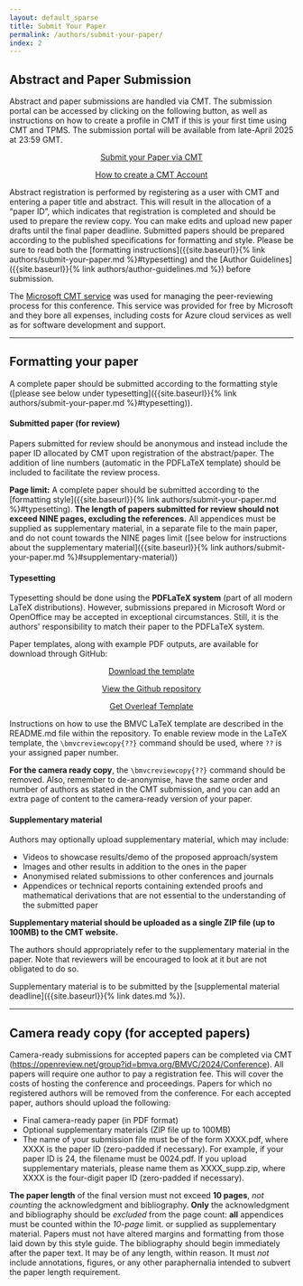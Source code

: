 ```yaml
---
layout: default_sparse
title: Submit Your Paper
permalink: /authors/submit-your-paper/
index: 2
---
```


## Abstract and Paper Submission

<p>Abstract and paper submissions are handled via CMT. The submission portal can be accessed by clicking on the following button, as well as instructions on how to create a profile in CMT if this is your first time using CMT and TPMS. The submission portal will be available from late-April 2025 at 23:59 GMT.</p>

<div class="row no-gutters pt-0 d-xs-block ">
    <div class="mb-1 pl-2 pr-2 mx-auto mx-sm-left col-xs-auto">
        <p style="text-align: center;"><a class="btn btn-primary" role="button" href="https://cmt3.research.microsoft.com/BMVC2025">Submit your Paper via CMT</a></p>
    </div>
    <div class="mb-1 pl-2 pr-2 mx-auto mx-sm-left col-xs-auto">
        <p style="text-align: center;"><a class="btn btn-primary" role="button" href="https://cmt3.research.microsoft.com/docs/help/general/account-creation.html">How to create a CMT Account</a></p>
    </div>
</div>

<!-- **<span style="color:red">Authors who will use a personal email (e.g. gmail, etc.) to sign up to CMT for the first time, need to create an CMT profile asap! This is because it can take up to 2 weeks for profiles using public email services to be activated.</span>** -->

Abstract registration is performed by registering as a user with CMT and entering a paper title and abstract. This will result in the allocation of a “paper ID”, which indicates that registration is completed and should be used to prepare the review copy. You can make edits and upload new paper drafts until the final paper deadline. Submitted papers should be prepared according to the published specifications for formatting and style. Please be sure to read both the [formatting instructions]({{site.baseurl}}{% link authors/submit-your-paper.md %}#typesetting) and the [Author Guidelines]({{site.baseurl}}{% link authors/author-guidelines.md %}) before submission.

The <a href="https://cmt3.research.microsoft.com/" target="_blank">Microsoft CMT service</a> was used for managing the peer-reviewing process for this conference. This service was provided for free by Microsoft and they bore all expenses, including costs for Azure cloud services as well as for software development and support.

---
## Formatting your paper

A complete paper should be submitted according to the formatting style ([please see below under typesetting]({{site.baseurl}}{% link authors/submit-your-paper.md %}#typesetting)). 

#### Submitted paper (for review)

Papers submitted for review should be anonymous and instead include the paper ID allocated by CMT upon registration of the abstract/paper. The addition of line numbers (automatic in the PDFLaTeX template) should be included to facilitate the review process.

**Page limit:** A complete paper should be submitted according to the [formatting style]({{site.baseurl}}{% link authors/submit-your-paper.md %}#typesetting). **The length of papers submitted for review should not exceed NINE pages, excluding the references.** All appendices must be supplied as supplementary material, in a separate file to the main paper, and do not count towards the NINE pages limit ([see below for instructions about the supplementary material]({{site.baseurl}}{% link authors/submit-your-paper.md %}#supplementary-material))

#### Typesetting

<p>Typesetting should be done using the <strong>PDFLaTeX system</strong> (part of all modern LaTeX distributions). However, submissions prepared in Microsoft Word or OpenOffice may be accepted in exceptional circumstances. Still, it is the authors' responsibility to match their paper to the PDFLaTeX system. </p>

<p>Paper templates, along with example PDF outputs, are available for download through GitHub: </p>

<div class="row no-gutters pt-0 d-xs-block ">
    <div class="mb-1 pl-2 pr-2 mx-auto mx-sm-left col-xs-auto">
        <p style="text-align: center;"><a class="btn btn-primary" role="button" href="https://github.com/carlosfmorenog/BMVCTemplate/archive/refs/heads/master.zip">Download the template</a></p>
    </div>
    <div class="mb-1 pl-2 pr-2 mx-auto mx-sm-left col-xs-auto">
        <p style="text-align: center;"><a class="btn btn-primary" role="button" href="https://github.com/carlosfmorenog/BMVCTemplate">View the Github repository</a></p>
    </div>
    <div class="mb-1 pl-2 pr-2 mx-auto mx-sm-left col-xs-auto">
        <p style="text-align: center;"><a class="btn btn-primary" role="button" href="https://www.overleaf.com/latex/templates/author-guidelines-for-the-british-machine-vision-conference-2024/tnxgnwvggpsv">Get Overleaf Template</a></p>
    </div>
</div>

<p>Instructions on how to use the BMVC LaTeX template are described in the README.md file within the repository. To enable review mode in the LaTeX template, the <code>\bmvcreviewcopy{??}</code> command should be used, where <code>??</code> is your assigned paper number.</p>

<p><strong>For the camera ready copy</strong>, the <code>\bmvcreviewcopy{??}</code> command should be removed. Also, remember to de-anonymise, have the same order and number of authors as stated in the CMT submission, and you can add an extra page of content to the camera-ready version of your paper.</p>

<p></p>

#### Supplementary material

<p>Authors may optionally upload supplementary material, which may include:</p>

<ul>
<li>Videos to showcase results/demo of the proposed approach/system</li>
<li>Images and other results in addition to the ones in the paper</li>
<li>Anonymised related submissions to other conferences and journals</li>
<li>Appendices or technical reports containing extended proofs and mathematical derivations that are not essential to the understanding of the submitted paper</li>
</ul>

<p><strong>Supplementary material should be uploaded as a single ZIP file (up to 100MB) to the CMT website.</strong></p>

The authors should appropriately refer to the supplementary material in the paper. Note that reviewers will be encouraged to look at it but are not obligated to do so. 

Supplementary material is to be submitted by the [supplemental material deadline]({{site.baseurl}}{% link dates.md %}).

<!-- <p style="text-align: center;"><a class="btn btn-primary" role="button" href="" disabled>Submit your Paper via OpenReview</a></p> -->


---
## Camera ready copy (for accepted papers)

Camera-ready submissions for accepted papers can be completed via CMT (https://openreview.net/group?id=bmva.org/BMVC/2024/Conference). All papers will require one author to pay a registration fee. This will cover the costs of hosting the conference and proceedings. Papers for which no registered authors will be removed from the conference. For each accepted paper, authors should upload the following:

* Final camera-ready paper (in PDF format)
* Optional supplementary materials (ZIP file up to 100MB)
* The name of your submission file must be of the form XXXX.pdf, where XXXX is the paper ID (zero-padded if necessary). For example, if your paper ID is 24, the filename must be 0024.pdf. If you upload supplementary materials, please name them as XXXX_supp.zip, where XXXX is the four-digit paper ID (zero-padded if necessary).

**The paper length** of the final version must not exceed **10 pages**, *not counting* the acknowledgment and bibliography. **Only** the acknowledgment and bibliography should be *excluded* from the page count: **all** appendices must be counted within the *10-page* limit. or supplied as supplementary material. Papers must not have altered margins and formatting from those laid down by this style guide. The bibliography should begin immediately after the paper text. It may be of any length, within reason. It must *not* include annotations, figures, or any other paraphernalia intended to subvert the paper length requirement.
